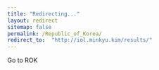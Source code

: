 ```yaml
---
title: "Redirecting..."
layout: redirect
sitemap: false
permalink: /Republic_of_Korea/
redirect_to:  "http://iol.minkyu.kim/results/"
---
```


Go to ROK